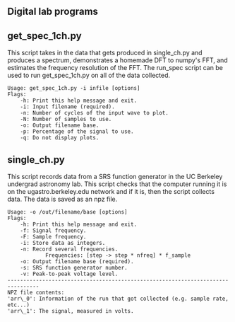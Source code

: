 Digital lab programs
----------------------------

get\_spec\_1ch.py
------------------------

This script takes in the data that gets produced in single\_ch.py and produces a
spectrum, demonstrates a homemade DFT to numpy's FFT, and estimates the
frequency resolution of the FFT. The run\_spec script can be used to run
get\_spec\_1ch.py on all of the data collected.

    Usage: get_spec_1ch.py -i infile [options]  
    Flags:  
        -h: Print this help message and exit.  
        -i: Input filename (required).  
        -n: Number of cycles of the input wave to plot.
        -N: Number of samples to use.  
        -o: Output filename base.  
        -p: Percentage of the signal to use.  
        -q: Do not display plots.  

single\_ch.py
-----------------------------

This script records data from a SRS function generator in the UC Berkeley
undergrad astronomy lab. This script checks that the computer running it is on
the ugastro.berkeley.edu network and if it is, then the script collects data.
The data is saved as an npz file.

    Usage: -o /out/filename/base [options]  
    Flags:  
        -h: Print this help message and exit.  
        -f: Signal frequency.  
        -F: Sample frequency.  
        -i: Store data as integers.  
        -n: Record several frequencies.    
                Frequencies: [step -> step * nfreq] * f_sample  
        -o: Output filename base (required).  
        -s: SRS function generator number.  
        -v: Peak-to-peak voltage level.  
    --------------------------------------------------------------------------------
    NPZ file contents:  
    'arr\_0': Information of the run that got collected (e.g. sample rate, etc...)  
    'arr\_1': The signal, measured in volts.
